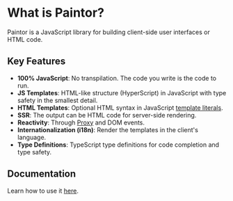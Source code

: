 # What is Paintor?

Paintor is a JavaScript library for building client-side user interfaces or HTML
code.

## Key Features
- **100% JavaScript**: No transpilation. The code you write is the code to run.
- **JS Templates**: HTML-like structure (HyperScript) in JavaScript with type
  safety in the smallest detail.
- **HTML Templates**: Optional HTML syntax in JavaScript [template literals](https://developer.mozilla.org/en-US/docs/Web/JavaScript/Reference/Template_literals).
- **SSR**: The output can be HTML code for server-side rendering.
- **Reactivity**: Through [Proxy](https://developer.mozilla.org/en-US/docs/Web/JavaScript/Reference/Global_Objects/Proxy)
  and DOM events.
- **Internationalization (i18n)**: Render the templates in the client's
  language.
- **Type Definitions**: TypeScript type definitions for code completion and type
  safety.

## Documentation

Learn how to use it [here](https://aseasroa.github.io/paintor).
